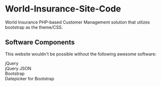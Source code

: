 # World-Insurance-Site-Code
World Insurance PHP-based Customer Management solution that utlizes bootstrap as
the theme/CSS.

## Software Components
This website wouldn't be possible without the following awesome software:  

jQuery  
jQuery JSON  
Bootstrap  
Datepicker for Bootstrap  
